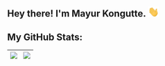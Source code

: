 <h2> Hey there! I'm Mayur Kongutte. <img src="Hi.gif" width="25"></h2>

<!--
**Mayur2506/Mayur2506** is a ✨ _special_ ✨ repository because its `README.md` (this file) appears on your GitHub profile.

Here are some ideas to get you started:

- 🔭 I’m currently working on ...
- 🌱 I’m currently learning ...
- 👯 I’m looking to collaborate on ...
- 🤔 I’m looking for help with ...
- 💬 Ask me about ...
- 📫 How to reach me: ...
- 😄 Pronouns: ...
- ⚡ Fun fact: ...
-->

## My GitHub Stats:

<img src="https://github-readme-stats.vercel.app/api?username=Mayur2506&show_icons=true&theme=tokyonight"/>|<img src="https://github-readme-stats.vercel.app/api/top-langs/?username=Mayur2506&layout=compact"/>|
|---|---|


